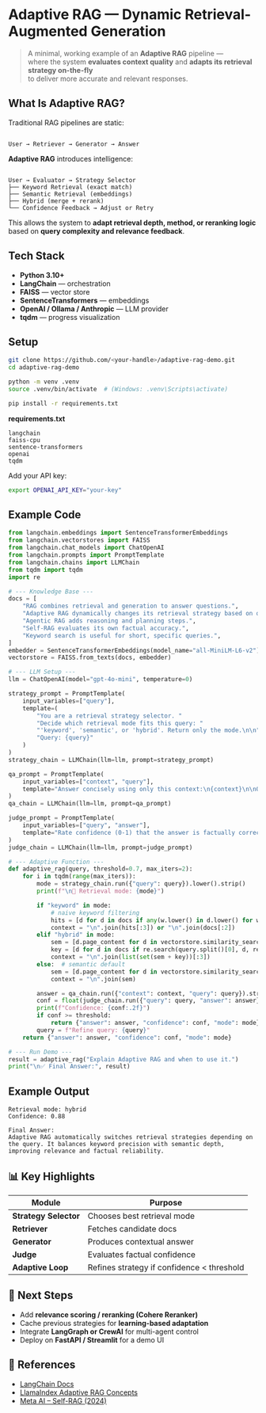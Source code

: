 # Adaptive RAG — Dynamic Retrieval-Augmented Generation

> A minimal, working example of an **Adaptive RAG** pipeline —  
> where the system **evaluates context quality** and **adapts its retrieval strategy on-the-fly**  
> to deliver more accurate and relevant responses.

## What Is Adaptive RAG?

Traditional RAG pipelines are static:

```

User → Retriever → Generator → Answer

```

**Adaptive RAG** introduces intelligence:

```

User → Evaluator → Strategy Selector
├── Keyword Retrieval (exact match)
├── Semantic Retrieval (embeddings)
├── Hybrid (merge + rerank)
└── Confidence Feedback → Adjust or Retry

````

This allows the system to **adapt retrieval depth, method, or reranking logic**
based on **query complexity and relevance feedback**.


## Tech Stack

- **Python 3.10+**
- **LangChain** — orchestration
- **FAISS** — vector store
- **SentenceTransformers** — embeddings
- **OpenAI / Ollama / Anthropic** — LLM provider
- **tqdm** — progress visualization


## Setup

```bash
git clone https://github.com/<your-handle>/adaptive-rag-demo.git
cd adaptive-rag-demo

python -m venv .venv
source .venv/bin/activate  # (Windows: .venv\Scripts\activate)

pip install -r requirements.txt
````

**requirements.txt**

```
langchain
faiss-cpu
sentence-transformers
openai
tqdm
```

Add your API key:

```bash
export OPENAI_API_KEY="your-key"
```


## Example Code

```python
from langchain.embeddings import SentenceTransformerEmbeddings
from langchain.vectorstores import FAISS
from langchain.chat_models import ChatOpenAI
from langchain.prompts import PromptTemplate
from langchain.chains import LLMChain
from tqdm import tqdm
import re

# --- Knowledge Base ---
docs = [
    "RAG combines retrieval and generation to answer questions.",
    "Adaptive RAG dynamically changes its retrieval strategy based on query type.",
    "Agentic RAG adds reasoning and planning steps.",
    "Self-RAG evaluates its own factual accuracy.",
    "Keyword search is useful for short, specific queries.",
]
embedder = SentenceTransformerEmbeddings(model_name="all-MiniLM-L6-v2")
vectorstore = FAISS.from_texts(docs, embedder)

# --- LLM Setup ---
llm = ChatOpenAI(model="gpt-4o-mini", temperature=0)

strategy_prompt = PromptTemplate(
    input_variables=["query"],
    template=(
        "You are a retrieval strategy selector. "
        "Decide which retrieval mode fits this query: "
        "'keyword', 'semantic', or 'hybrid'. Return only the mode.\n\n"
        "Query: {query}"
    )
)
strategy_chain = LLMChain(llm=llm, prompt=strategy_prompt)

qa_prompt = PromptTemplate(
    input_variables=["context", "query"],
    template="Answer concisely using only this context:\n{context}\n\nQuestion: {query}"
)
qa_chain = LLMChain(llm=llm, prompt=qa_prompt)

judge_prompt = PromptTemplate(
    input_variables=["query", "answer"],
    template="Rate confidence (0-1) that the answer is factually correct for the question.\nQ:{query}\nA:{answer}"
)
judge_chain = LLMChain(llm=llm, prompt=judge_prompt)

# --- Adaptive Function ---
def adaptive_rag(query, threshold=0.7, max_iters=2):
    for i in tqdm(range(max_iters)):
        mode = strategy_chain.run({"query": query}).lower().strip()
        print(f"\n🧭 Retrieval mode: {mode}")

        if "keyword" in mode:
            # naive keyword filtering
            hits = [d for d in docs if any(w.lower() in d.lower() for w in query.split())]
            context = "\n".join(hits[:3]) or "\n".join(docs[:2])
        elif "hybrid" in mode:
            sem = [d.page_content for d in vectorstore.similarity_search(query, k=2)]
            key = [d for d in docs if re.search(query.split()[0], d, re.I)]
            context = "\n".join(list(set(sem + key))[:3])
        else:  # semantic default
            sem = [d.page_content for d in vectorstore.similarity_search(query, k=3)]
            context = "\n".join(sem)

        answer = qa_chain.run({"context": context, "query": query}).strip()
        conf = float(judge_chain.run({"query": query, "answer": answer})[:4] or 0)
        print(f"Confidence: {conf:.2f}")
        if conf >= threshold:
            return {"answer": answer, "confidence": conf, "mode": mode}
        query = f"Refine query: {query}"
    return {"answer": answer, "confidence": conf, "mode": mode}

# --- Run Demo ---
result = adaptive_rag("Explain Adaptive RAG and when to use it.")
print("\n✅ Final Answer:", result)
```

## Example Output

```
Retrieval mode: hybrid
Confidence: 0.88

Final Answer:
Adaptive RAG automatically switches retrieval strategies depending on the query. It balances keyword precision with semantic depth, improving relevance and factual reliability.
```


## 📊 Key Highlights

| Module                | Purpose                                    |
| --------------------- | ------------------------------------------ |
| **Strategy Selector** | Chooses best retrieval mode                |
| **Retriever**         | Fetches candidate docs                     |
| **Generator**         | Produces contextual answer                 |
| **Judge**             | Evaluates factual confidence               |
| **Adaptive Loop**     | Refines strategy if confidence < threshold |


## 🔧 Next Steps

* Add **relevance scoring / reranking (Cohere Reranker)**
* Cache previous strategies for **learning-based adaptation**
* Integrate **LangGraph or CrewAI** for multi-agent control
* Deploy on **FastAPI / Streamlit** for a demo UI


## 📘 References

* [LangChain Docs](https://python.langchain.com)
* [LlamaIndex Adaptive RAG Concepts](https://docs.llamaindex.ai)
* [Meta AI – Self-RAG (2024)](https://ai.meta.com/research/publications/self-rag/)

